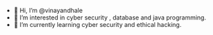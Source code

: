 - 👋 Hi, I’m @vinayandhale
- 👀 I’m interested in cyber security , database and java programming.
- 🌱 I’m currently learning cyber security and ethical hacking.

<!---
vinayandhale/vinayandhale is a ✨ special ✨ repository because its `README.md` (this file) appears on your GitHub profile.
You can click the Preview link to take a look at your changes.
--->
